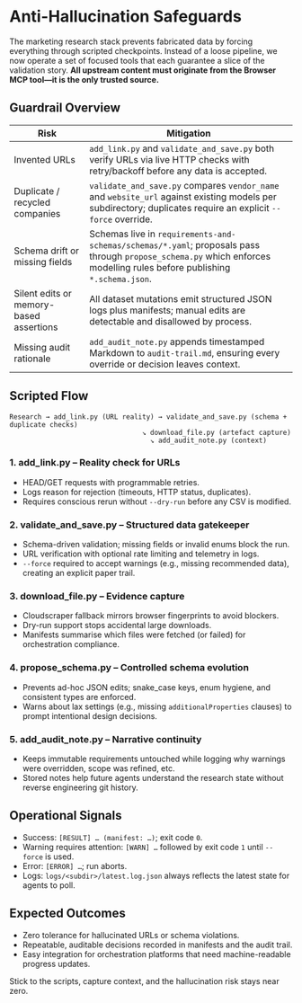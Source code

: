 # Anti-Hallucination Safeguards

The marketing research stack prevents fabricated data by forcing everything through scripted checkpoints. Instead of a loose pipeline, we now operate a set of focused tools that each guarantee a slice of the validation story. **All upstream content must originate from the Browser MCP tool—it is the only trusted source.**

## Guardrail Overview
| Risk | Mitigation |
| --- | --- |
| Invented URLs | `add_link.py` and `validate_and_save.py` both verify URLs via live HTTP checks with retry/backoff before any data is accepted. |
| Duplicate / recycled companies | `validate_and_save.py` compares `vendor_name` and `website_url` against existing models per subdirectory; duplicates require an explicit `--force` override. |
| Schema drift or missing fields | Schemas live in `requirements-and-schemas/schemas/*.yaml`; proposals pass through `propose_schema.py` which enforces modelling rules before publishing `*.schema.json`. |
| Silent edits or memory-based assertions | All dataset mutations emit structured JSON logs plus manifests; manual edits are detectable and disallowed by process. |
| Missing audit rationale | `add_audit_note.py` appends timestamped Markdown to `audit-trail.md`, ensuring every override or decision leaves context. |

## Scripted Flow
```
Research → add_link.py (URL reality) → validate_and_save.py (schema + duplicate checks)
                                 ↘ download_file.py (artefact capture)
                                   ↘ add_audit_note.py (context)
```

### 1. add_link.py – Reality check for URLs
- HEAD/GET requests with programmable retries.
- Logs reason for rejection (timeouts, HTTP status, duplicates).
- Requires conscious rerun without `--dry-run` before any CSV is modified.

### 2. validate_and_save.py – Structured data gatekeeper
- Schema-driven validation; missing fields or invalid enums block the run.
- URL verification with optional rate limiting and telemetry in logs.
- `--force` required to accept warnings (e.g., missing recommended data), creating an explicit paper trail.

### 3. download_file.py – Evidence capture
- Cloudscraper fallback mirrors browser fingerprints to avoid blockers.
- Dry-run support stops accidental large downloads.
- Manifests summarise which files were fetched (or failed) for orchestration compliance.

### 4. propose_schema.py – Controlled schema evolution
- Prevents ad-hoc JSON edits; snake_case keys, enum hygiene, and consistent types are enforced.
- Warns about lax settings (e.g., missing `additionalProperties` clauses) to prompt intentional design decisions.

### 5. add_audit_note.py – Narrative continuity
- Keeps immutable requirements untouched while logging why warnings were overridden, scope was refined, etc.
- Stored notes help future agents understand the research state without reverse engineering git history.

## Operational Signals
- Success: `[RESULT] … (manifest: …)`; exit code `0`.
- Warning requires attention: `[WARN] …` followed by exit code `1` until `--force` is used.
- Error: `[ERROR] …`; run aborts.
- Logs: `logs/<subdir>/latest.log.json` always reflects the latest state for agents to poll.

## Expected Outcomes
- Zero tolerance for hallucinated URLs or schema violations.
- Repeatable, auditable decisions recorded in manifests and the audit trail.
- Easy integration for orchestration platforms that need machine-readable progress updates.

Stick to the scripts, capture context, and the hallucination risk stays near zero.
